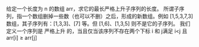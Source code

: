给定一个长度为 n 的数组 arr，求它的最长严格上升子序列的长度。
所谓子序列，指一个数组删掉一些数（也可以不删）之后，形成的新数组。例如 [1,5,3,7,3] 数组，其子序列有：[1,3,3]、[7] 等。但 [1,6]、[1,3,5] 则不是它的子序列。
我们定义一个序列是 严格上升 的，当且仅当该序列不存在两个下标 i 和 j满足 
i<j 且 arr[i] ≥ arr[j]